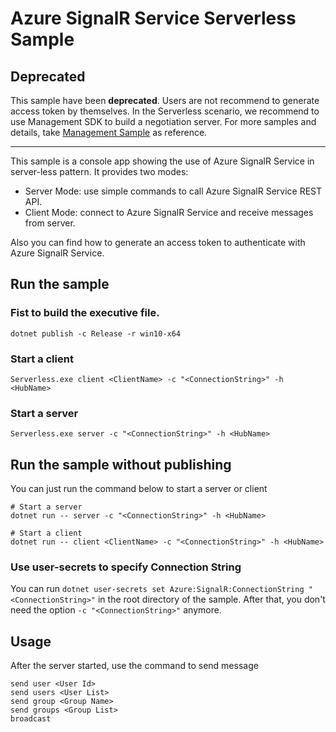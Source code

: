Azure SignalR Service Serverless Sample
=================================

## **Deprecated**

This sample have been **deprecated**. Users are not recommend to generate access token by themselves. In the Serverless scenario, we recommend to use Management SDK to build a negotiation server. For more samples and details, take [Management Sample](../Management) as reference.

----

This sample is a console app showing the use of Azure SignalR Service in server-less pattern. It provides two modes:

- Server Mode: use simple commands to call Azure SignalR Service REST API.
- Client Mode: connect to Azure SignalR Service and receive messages from server.

Also you can find how to generate an access token to authenticate with Azure SignalR Service.

## Run the sample

### Fist to build the executive file.

```
dotnet publish -c Release -r win10-x64
```

### Start a client

```
Serverless.exe client <ClientName> -c "<ConnectionString>" -h <HubName>
```

### Start a server

```
Serverless.exe server -c "<ConnectionString>" -h <HubName>
```

## Run the sample without publishing

You can just run the command below to start a server or client

```
# Start a server
dotnet run -- server -c "<ConnectionString>" -h <HubName>

# Start a client
dotnet run -- client <ClientName> -c "<ConnectionString>" -h <HubName>
```

### Use user-secrets to specify Connection String

You can run `dotnet user-secrets set Azure:SignalR:ConnectionString "<ConnectionString>"` in the root directory of the sample. After that, you don't need the option `-c "<ConnectionString>"` anymore.

## Usage

After the server started, use the command to send message

```
send user <User Id>
send users <User List>
send group <Group Name>
send groups <Group List>
broadcast
```
